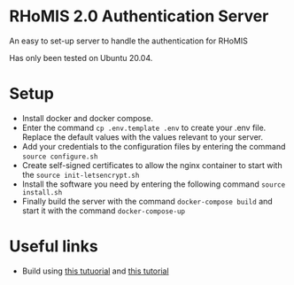 # RHoMIS 2.0 Authentication Server

An easy to set-up server to handle the authentication for 
RHoMIS

Has only been tested on Ubuntu 20.04.

# Setup

* Install docker and docker compose.
* Enter the command `cp .env.template .env` to create your .env file. Replace the default values with the values  relevant to your server.
* Add your credentials to the configuration files by entering the command `source configure.sh`
* Create self-signed certificates to allow the nginx container to start with the `source init-letsencrypt.sh` 
* Install the software you need by entering the following command `source install.sh`
* Finally build the server with the command `docker-compose build` and start it with the command `docker-compose-up`


# Useful links

* Build using [this tutuorial](https://pentacent.medium.com/nginx-and-lets-encrypt-with-docker-in-less-than-5-minutes-b4b8a60d3a71) and [this tutorial](https://www.digitalocean.com/community/tutorials/how-to-secure-a-containerized-node-js-application-with-nginx-let-s-encrypt-and-docker-compose)